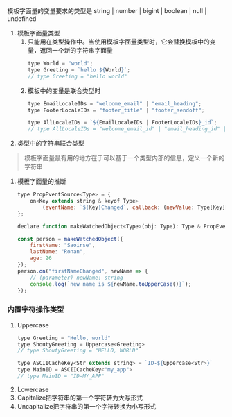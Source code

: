 模板字面量的变量要求的类型是 string | number | bigint | boolean | null | undefined

1. 模板字面量类型
    1. 只能用在类型操作中。当使用模板字面量类型时，它会替换模板中的变量，返回一个新的字符串字面量
        ```js
        type World = "world";
        type Greeting = `hello ${World}`;
        // type Greeting = "hello world"
        ```
    1. 模板中的变量是联合类型时
        ```js
        type EmailLocaleIDs = "welcome_email" | "email_heading";
        type FooterLocaleIDs = "footer_title" | "footer_sendoff";
        
        type AllLocaleIDs = `${EmailLocaleIDs | FooterLocaleIDs}_id`;
        // type AllLocaleIDs = "welcome_email_id" | "email_heading_id" | "footer_title_id" | "footer_sendoff_id"
        ```
1. 类型中的字符串联合类型
> 模板字面量最有用的地方在于可以基于一个类型内部的信息，定义一个新的字符串
1. 模板字面量的推断
    ```js
    type PropEventSource<Type> = {
        on<Key extends string & keyof Type>
            (eventName: `${Key}Changed`, callback: (newValue: Type[Key]) => void ): void;
    };
    
    declare function makeWatchedObject<Type>(obj: Type): Type & PropEventSource<Type>;

    const person = makeWatchedObject({
        firstName: "Saoirse",
        lastName: "Ronan",
        age: 26
    });
    person.on("firstNameChanged", newName => {                             
        // (parameter) newName: string
        console.log(`new name is ${newName.toUpperCase()}`);
    });
    ```
### 内置字符操作类型
1. Uppercase
    ```js
    type Greeting = "Hello, world"
    type ShoutyGreeting = Uppercase<Greeting>        
    // type ShoutyGreeting = "HELLO, WORLD"
    
    type ASCIICacheKey<Str extends string> = `ID-${Uppercase<Str>}`
    type MainID = ASCIICacheKey<"my_app">
    // type MainID = "ID-MY_APP"
    ```
1. Lowercase
1. Capitalize把字符串的第一个字符转为大写形式
1. Uncapitalize把字符串的第一个字符转换为小写形式